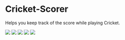 # Cricket-Scorer
Helps you keep track of the score while playing Cricket.

<img src="Screenshots/1.png" height = ""/>
<img src="Screenshots/2.png" height = ""/>
<img src="Screenshots/3.png" height = ""/>
<img src="Screenshots/4.png" height = ""/>
<img src="Screenshots/5.png" height = ""/>

